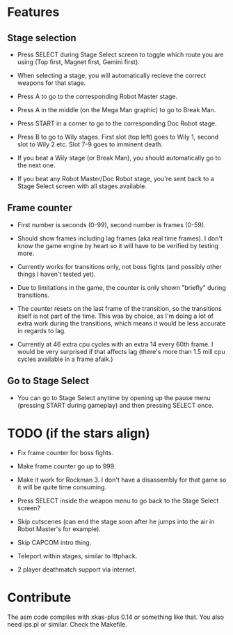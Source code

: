 # Features

## Stage selection

- Press SELECT during Stage Select screen to toggle which route you are using (Top first, Magnet first, Gemini first).

- When selecting a stage, you will automatically recieve the correct weapons for that stage.

- Press A to go to the corresponding Robot Master stage.

- Press A in the middle (on the Mega Man graphic) to go to Break Man.

- Press START in a corner to go to the corresponding Doc Robot stage.

- Press B to go to Wily stages. First slot (top left) goes to Wily 1, second slot to Wily 2 etc. Slot 7-9 goes to imminent death.

- If you beat a Wily stage (or Break Man), you should automatically go to the next one.

- If you beat any Robot Master/Doc Robot stage, you're sent back to a Stage Select screen with all stages available.

## Frame counter

- First number is seconds (0-99), second number is frames (0-59).

- Should show frames including lag frames (aka real time frames). I don't know the game engine by heart so it will have to be verified by testing more.

- Currently works for transitions only, not boss fights (and possibly other things I haven't tested yet).

- Due to limitations in the game, the counter is only shown "briefly" during transitions.

- The counter resets on the last frame of the transition, so the transitions itself is not part of the time. This was by choice, as I'm doing a lot of extra work during the transitions, which means it would be less accurate in regards to lag.

- Currently at 46 extra cpu cycles with an extra 14 every 60th frame. I would be very surprised if that affects lag (there's more than 1.5 mill cpu cycles available in a frame afaik.)

## Go to Stage Select

- You can go to Stage Select anytime by opening up the pause menu (pressing START during gameplay) and then pressing SELECT once.

# TODO (if the stars align)

- Fix frame counter for boss fights.

- Make frame counter go up to 999.

- Make it work for Rockman 3. I don't have a disassembly for that game so it will be quite time consuming.

- Press SELECT inside the weapon menu to go back to the Stage Select screen?

- Skip cutscenes (can end the stage soon after he jumps into the air in Robot Master's for example).

- Skip CAPCOM intro thing.

- Teleport within stages, similar to lttphack.

- 2 player deathmatch support via internet.

# Contribute

The asm code compiles with xkas-plus 0.14 or something like that. You also need ips.pl or similar. Check the Makefile.
